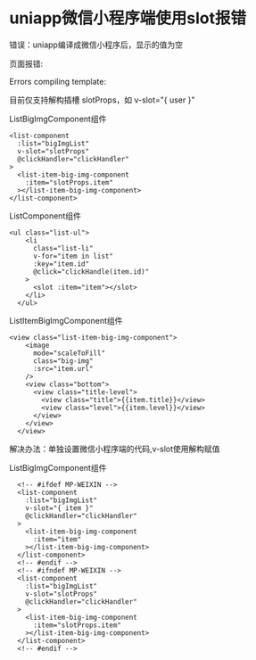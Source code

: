 # uniapp微信小程序端使用slot报错

错误：uniapp编译成微信小程序后，显示的值为空

页面报错:

Errors compiling template:

目前仅支持解构插槽 slotProps，如 v-slot="{ user }"


ListBigImgComponent组件

```vue
<list-component
  :list="bigImgList"
  v-slot="slotProps"
  @clickHandler="clickHandler"
>
  <list-item-big-img-component
    :item="slotProps.item"
  ></list-item-big-img-component>   
</list-component>
```

ListComponent组件

```vue
<ul class="list-ul">
    <li
      class="list-li"
      v-for="item in list"
      :key="item.id"
      @click="clickHandle(item.id)"
    >
      <slot :item="item"></slot>
    </li>
  </ul>
```

ListItemBigImgComponent组件

```vue
<view class="list-item-big-img-component">
    <image
      mode="scaleToFill"
      class="big-img"
      :src="item.url"
    />
    <view class="bottom">
      <view class="title-level">
        <view class="title">{{item.title}}</view>
        <view class="level">{{item.level}}</view>
      </view>
    </view>
  </view>
```

解决办法：单独设置微信小程序端的代码,v-slot使用解构赋值

ListBigImgComponent组件

```vue
  <!-- #ifdef MP-WEIXIN -->
  <list-component
    :list="bigImgList"
    v-slot="{ item }"
    @clickHandler="clickHandler"
  >
    <list-item-big-img-component
      :item="item"
    ></list-item-big-img-component>
  </list-component>
  <!-- #endif -->
  <!-- #ifndef MP-WEIXIN -->
  <list-component
    :list="bigImgList"
    v-slot="slotProps"
    @clickHandler="clickHandler"
  >
    <list-item-big-img-component
      :item="slotProps.item"
    ></list-item-big-img-component>
  </list-component>
  <!-- #endif -->
```
